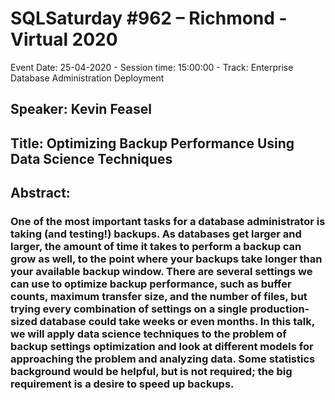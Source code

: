 # SQLSaturday #962 – Richmond - Virtual 2020
Event Date: 25-04-2020 - Session time: 15:00:00 - Track: Enterprise Database Administration  Deployment
## Speaker: Kevin Feasel
## Title: Optimizing Backup Performance Using Data Science Techniques
## Abstract:
### One of the most important tasks for a database administrator is taking (and testing!) backups.  As databases get larger and larger, the amount of time it takes to perform a backup can grow as well, to the point where your backups take longer than your available backup window.  There are several settings we can use to optimize backup performance, such as buffer counts, maximum transfer size, and the number of files, but trying every combination of settings on a single production-sized database could take weeks or even months.  In this talk, we will apply data science techniques to the problem of backup settings optimization and look at different models for approaching the problem and analyzing data.  Some statistics background would be helpful, but is not required; the big requirement is a desire to speed up backups.
